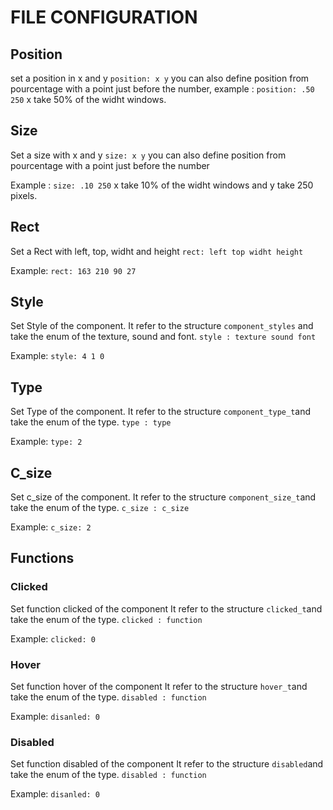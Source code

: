 # FILE CONFIGURATION

## Position

set a position in x and y
`position: x y`
you can also define position from pourcentage with a point just before the number, example :
`position: .50 250`
x take 50% of the widht windows.

## Size

Set a size with x and y
`size: x y`
you can also define position from pourcentage with a point just before the number

Example :
`size: .10 250`
x take 10% of the widht windows and y take 250 pixels.

## Rect

Set a Rect with left, top, widht and height
`rect: left top widht height`

Example:
`rect: 163 210 90 27`

## Style

Set Style of the component.
It refer to the structure `component_styles` and take the enum of the texture, sound and font.
`style : texture sound font`

Example:
`style: 4 1 0`

## Type

Set Type of the component.
It refer to the structure `component_type_t`and take the enum of the type.
`type : type`

Example:
`type: 2`

## C\_size

Set c\_size of the component.
It refer to the structure `component_size_t`and take the enum of the type.
`c_size : c_size`

Example:
`c_size: 2`

## Functions

### Clicked

Set function clicked of the component
It refer to the structure `clicked_t`and take the enum of the type.
`clicked : function`

Example:
`clicked: 0`

### Hover

Set function hover of the component
It refer to the structure `hover_t`and take the enum of the type.
`disabled : function`

Example:
`disanled: 0`

### Disabled

Set function disabled of the component
It refer to the structure `disabled`and take the enum of the type.
`disabled : function`

Example:
`disanled: 0`